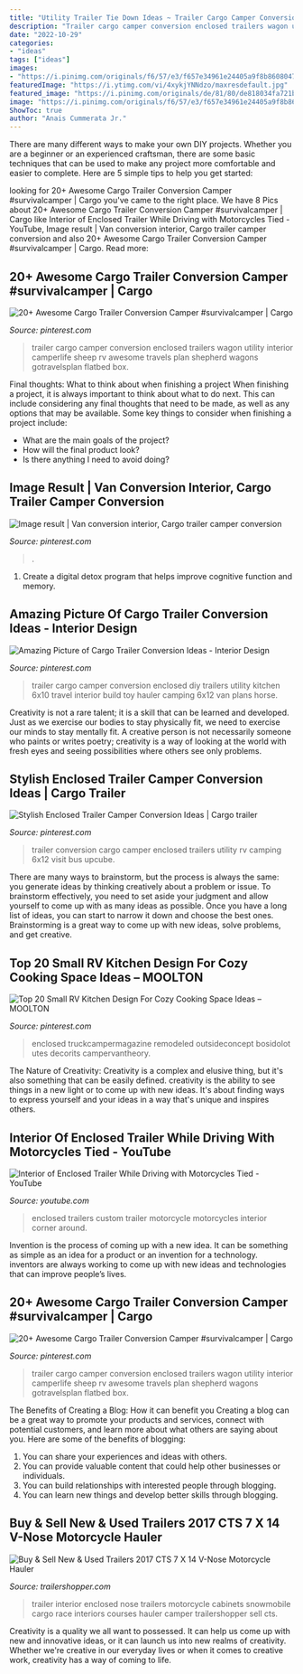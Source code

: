 ```yaml
---
title: "Utility Trailer Tie Down Ideas ~ Trailer Cargo Camper Conversion Enclosed Trailers Wagon Utility Interior Camperlife Sheep Rv Awesome Travels Plan Shepherd Wagons Gotravelsplan Flatbed Box"
description: "Trailer cargo camper conversion enclosed trailers wagon utility interior camperlife sheep rv awesome travels plan shepherd wagons gotravelsplan flatbed box"
date: "2022-10-29"
categories:
- "ideas"
tags: ["ideas"]
images:
- "https://i.pinimg.com/originals/f6/57/e3/f657e34961e24405a9f8b8608047276d.jpg"
featuredImage: "https://i.ytimg.com/vi/4xykjYNNdzo/maxresdefault.jpg"
featured_image: "https://i.pinimg.com/originals/de/81/80/de818034fa721be0104267eb9f0f96a7.jpg"
image: "https://i.pinimg.com/originals/f6/57/e3/f657e34961e24405a9f8b8608047276d.jpg"
ShowToc: true
author: "Anais Cummerata Jr."
---
```



There are many different ways to make your own DIY projects. Whether you are a beginner or an experienced craftsman, there are some basic techniques that can be used to make any project more comfortable and easier to complete. Here are 5 simple tips to help you get started:

	

		
looking for 20+ Awesome Cargo Trailer Conversion Camper #survivalcamper | Cargo you've came to the right place. We have 8 Pics about 20+ Awesome Cargo Trailer Conversion Camper #survivalcamper | Cargo like Interior of Enclosed Trailer While Driving with Motorcycles Tied - YouTube, Image result | Van conversion interior, Cargo trailer camper conversion and also 20+ Awesome Cargo Trailer Conversion Camper #survivalcamper | Cargo. Read more:
		
    
## 20+ Awesome Cargo Trailer Conversion Camper #survivalcamper | Cargo

<img loading=lazy src="https://i.pinimg.com/originals/cf/77/d6/cf77d6c53b1e4617d544bd959b78e364.jpg" onerror="this.onerror=null;this.src='https://tse2.mm.bing.net/th?id=OIP.FXen5dtEM9ikC2iA0iYWHQHaJ4&amp;pid=15.1';" alt="20+ Awesome Cargo Trailer Conversion Camper #survivalcamper | Cargo">

_Source: pinterest.com_

>trailer cargo camper conversion enclosed trailers wagon utility interior camperlife sheep rv awesome travels plan shepherd wagons gotravelsplan flatbed box. 

	

Final thoughts: What to think about when finishing a project
When finishing a project, it is always important to think about what to do next. This can include considering any final thoughts that need to be made, as well as any options that may be available. Some key things to consider when finishing a project include:
- What are the main goals of the project?
- How will the final product look?
- Is there anything I need to avoid doing?

    
## Image Result | Van Conversion Interior, Cargo Trailer Camper Conversion

<img loading=lazy src="https://i.pinimg.com/736x/d8/80/11/d88011b3e26df4d3003362118cf5c65e.jpg" onerror="this.onerror=null;this.src='https://tse3.mm.bing.net/th?id=OIP.M3SQerv3CalKu4K5LCACDQAAAA&amp;pid=15.1';" alt="Image result | Van conversion interior, Cargo trailer camper conversion">

_Source: pinterest.com_

>. 

	

1. Create a digital detox program that helps improve cognitive function and memory.

    
## Amazing Picture Of Cargo Trailer Conversion Ideas - Interior Design

<img loading=lazy src="https://i.pinimg.com/originals/f6/57/e3/f657e34961e24405a9f8b8608047276d.jpg" onerror="this.onerror=null;this.src='https://tse1.mm.bing.net/th?id=OIP.NjT0xwCAX8k45Zc8MCwc-QHaJ4&amp;pid=15.1';" alt="Amazing Picture of Cargo Trailer Conversion Ideas - Interior Design">

_Source: pinterest.com_

>trailer cargo camper conversion enclosed diy trailers utility kitchen 6x10 travel interior build toy hauler camping 6x12 van plans horse. 

	

Creativity is not a rare talent; it is a skill that can be learned and developed. Just as we exercise our bodies to stay physically fit, we need to exercise our minds to stay mentally fit. A creative person is not necessarily someone who paints or writes poetry; creativity is a way of looking at the world with fresh eyes and seeing possibilities where others see only problems.

    
## Stylish Enclosed Trailer Camper Conversion Ideas | Cargo Trailer

<img loading=lazy src="https://i.pinimg.com/736x/9f/cd/f3/9fcdf35a9f42eeddf333d6f92b629a97.jpg" onerror="this.onerror=null;this.src='https://tse3.mm.bing.net/th?id=OIP.qIaxqK6hlU4YCg-_zgRqagHaJ3&amp;pid=15.1';" alt="Stylish Enclosed Trailer Camper Conversion Ideas | Cargo trailer">

_Source: pinterest.com_

>trailer conversion cargo camper enclosed trailers utility rv camping 6x12 visit bus upcube. 

	

There are many ways to brainstorm, but the process is always the same: you generate ideas by thinking creatively about a problem or issue. To brainstorm effectively, you need to set aside your judgment and allow yourself to come up with as many ideas as possible. Once you have a long list of ideas, you can start to narrow it down and choose the best ones. Brainstorming is a great way to come up with new ideas, solve problems, and get creative.

    
## Top 20 Small RV Kitchen Design For Cozy Cooking Space Ideas – MOOLTON

<img loading=lazy src="https://i.pinimg.com/originals/de/81/80/de818034fa721be0104267eb9f0f96a7.jpg" onerror="this.onerror=null;this.src='https://tse4.mm.bing.net/th?id=OIP.5QbAet9S5ufGrtGOAM5VnQHaLF&amp;pid=15.1';" alt="Top 20 Small RV Kitchen Design For Cozy Cooking Space Ideas – MOOLTON">

_Source: pinterest.com_

>enclosed truckcampermagazine remodeled outsideconcept bosidolot utes decorits campervantheory. 

	

The Nature of Creativity:
Creativity is a complex and elusive thing, but it's also something that can be easily defined. creativity is the ability to see things in a new light or to come up with new ideas. It's about finding ways to express yourself and your ideas in a way that's unique and inspires others.

    
## Interior Of Enclosed Trailer While Driving With Motorcycles Tied - YouTube

<img loading=lazy src="https://i.ytimg.com/vi/4xykjYNNdzo/maxresdefault.jpg" onerror="this.onerror=null;this.src='https://tse4.mm.bing.net/th?id=OIP.kX630k4CUG45O4J8giRIYQHaEK&amp;pid=15.1';" alt="Interior of Enclosed Trailer While Driving with Motorcycles Tied - YouTube">

_Source: youtube.com_

>enclosed trailers custom trailer motorcycle motorcycles interior corner around. 

	

Invention is the process of coming up with a new idea. It can be something as simple as an idea for a product or an invention for a technology. inventors are always working to come up with new ideas and technologies that can improve people’s lives.

    
## 20+ Awesome Cargo Trailer Conversion Camper #survivalcamper | Cargo

<img loading=lazy src="https://i.pinimg.com/736x/cf/77/d6/cf77d6c53b1e4617d544bd959b78e364.jpg" onerror="this.onerror=null;this.src='https://tse4.mm.bing.net/th?id=OIP.vA6FqE8U65eYsCpFR3yTVQHaJ3&amp;pid=15.1';" alt="20+ Awesome Cargo Trailer Conversion Camper #survivalcamper | Cargo">

_Source: pinterest.com_

>trailer cargo camper conversion enclosed trailers wagon utility interior camperlife sheep rv awesome travels plan shepherd wagons gotravelsplan flatbed box. 

	

The Benefits of Creating a Blog: How it can benefit you
Creating a blog can be a great way to promote your products and services, connect with potential customers, and learn more about what others are saying about you. Here are some of the benefits of blogging:
1. You can share your experiences and ideas with others.
2. You can provide valuable content that could help other businesses or individuals.
3. You can build relationships with interested people through blogging.
4. You can learn new things and develop better skills through blogging.

    
## Buy &amp; Sell New &amp; Used Trailers 2017 CTS 7 X 14 V-Nose Motorcycle Hauler

<img loading=lazy src="http://www.trailershopper.com/files/35196.jpg" onerror="this.onerror=null;this.src='https://tse1.mm.bing.net/th?id=OIP.Ba0V_UCIZGjYVz0igbSuJAHaE8&amp;pid=15.1';" alt="Buy &amp; Sell New &amp; Used Trailers 2017 CTS 7 X 14 V-Nose Motorcycle Hauler">

_Source: trailershopper.com_

>trailer interior enclosed nose trailers motorcycle cabinets snowmobile cargo race interiors courses hauler camper trailershopper sell cts. 

	

Creativity is a quality we all want to possessed. It can help us come up with new and innovative ideas, or it can launch us into new realms of creativity. Whether we're creative in our everyday lives or when it comes to creative work, creativity has a way of coming to life.

